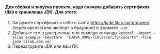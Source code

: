 #### Для сборки и запуска проекта, надо сначала добавить сертификат tilab в хранилище JDK. Для этого:
1. Загрузите сертификат к себе с сайта https://jade.tilab.com/maven/ (через openssl или экспорт в браузере) в формате `.cer`
2. Добавьте его в доверенные при помощи команды `keytool -import -alias example -keystore  "$JAVA_HOME\lib\security\cacerts" -file jade.tilab.com.cer`
3. Перезагрузите JDK или ваш ПК